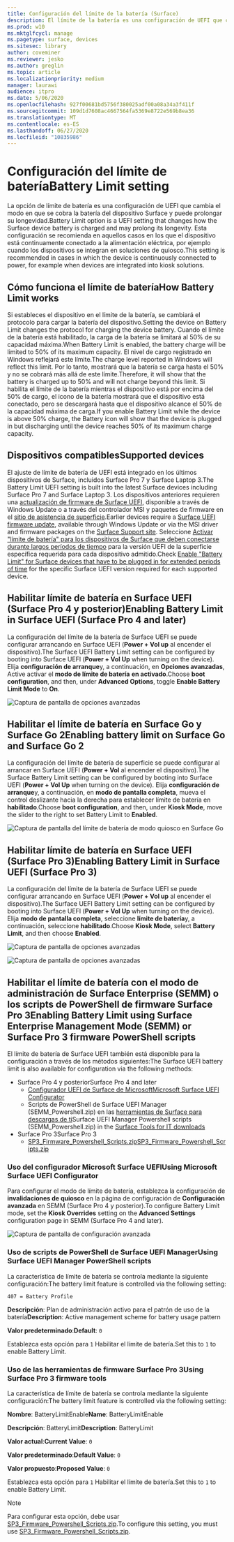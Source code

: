 ```yaml
---
title: Configuración del límite de la batería (Surface)
description: El límite de la batería es una configuración de UEFI que cambia el modo en que se cobra la batería del dispositivo Surface y puede prolongar su longevidad.
ms.prod: w10
ms.mktglfcycl: manage
ms.pagetype: surface, devices
ms.sitesec: library
author: coveminer
ms.reviewer: jesko
ms.author: greglin
ms.topic: article
ms.localizationpriority: medium
manager: laurawi
audience: itpro
ms.date: 5/06/2020
ms.openlocfilehash: 927f00681bd5756f380025adf00a08a34a3f411f
ms.sourcegitcommit: 109d1d7608ac4667564fa5369e8722e569b8ea36
ms.translationtype: MT
ms.contentlocale: es-ES
ms.lasthandoff: 06/27/2020
ms.locfileid: "10835986"
---
```

# <span data-ttu-id="15c92-103">Configuración del límite de batería</span><span class="sxs-lookup"><span data-stu-id="15c92-103">Battery Limit setting</span></span>

<span data-ttu-id="15c92-104">La opción de límite de batería es una configuración de UEFI que cambia el modo en que se cobra la batería del dispositivo Surface y puede prolongar su longevidad.</span><span class="sxs-lookup"><span data-stu-id="15c92-104">Battery Limit option is a UEFI setting that changes how the Surface device battery is charged and may prolong its longevity.</span></span> <span data-ttu-id="15c92-105">Esta configuración se recomienda en aquellos casos en los que el dispositivo está continuamente conectado a la alimentación eléctrica, por ejemplo cuando los dispositivos se integran en soluciones de quiosco.</span><span class="sxs-lookup"><span data-stu-id="15c92-105">This setting is recommended in  cases  in which the device is continuously connected to power, for example when devices are integrated into kiosk solutions.</span></span>  

## <span data-ttu-id="15c92-106">Cómo funciona el límite de batería</span><span class="sxs-lookup"><span data-stu-id="15c92-106">How Battery Limit works</span></span>

<span data-ttu-id="15c92-107">Si estableces el dispositivo en el límite de la batería, se cambiará el protocolo para cargar la batería del dispositivo.</span><span class="sxs-lookup"><span data-stu-id="15c92-107">Setting the device on Battery Limit changes the protocol for charging the device battery.</span></span> <span data-ttu-id="15c92-108">Cuando el límite de la batería está habilitado, la carga de la batería se limitará al 50% de su capacidad máxima.</span><span class="sxs-lookup"><span data-stu-id="15c92-108">When Battery Limit is enabled, the battery charge will be limited to 50% of its maximum capacity.</span></span> <span data-ttu-id="15c92-109">El nivel de cargo registrado en Windows reflejará este límite.</span><span class="sxs-lookup"><span data-stu-id="15c92-109">The charge level reported in Windows will reflect this limit.</span></span> <span data-ttu-id="15c92-110">Por lo tanto, mostrará que la batería se carga hasta el 50% y no se cobrará más allá de este límite.</span><span class="sxs-lookup"><span data-stu-id="15c92-110">Therefore, it will show that the battery is charged up to 50% and will not charge beyond  this limit.</span></span> <span data-ttu-id="15c92-111">Si habilita el límite de la batería mientras el dispositivo está por encima del 50% de cargo, el icono de la batería mostrará que el dispositivo está conectado, pero se descargará hasta que el dispositivo alcance el 50% de la capacidad máxima de carga.</span><span class="sxs-lookup"><span data-stu-id="15c92-111">If you enable Battery Limit while the device is above 50% charge, the Battery icon will show that the device is plugged in but discharging until the device reaches 50% of its maximum charge capacity.</span></span>  

## <span data-ttu-id="15c92-112">Dispositivos compatibles</span><span class="sxs-lookup"><span data-stu-id="15c92-112">Supported devices</span></span>
<span data-ttu-id="15c92-113">El ajuste de límite de batería de UEFI está integrado en los últimos dispositivos de Surface, incluidos Surface Pro 7 y Surface Laptop 3.</span><span class="sxs-lookup"><span data-stu-id="15c92-113">The Battery Limit UEFI setting is built into the latest Surface devices including Surface Pro 7 and Surface Laptop 3.</span></span> <span data-ttu-id="15c92-114">Los dispositivos anteriores requieren una [actualización de firmware de Surface UEFI](manage-surface-driver-and-firmware-updates.md), disponible a través de Windows Update o a través del controlador MSI y paquetes de firmware en el [sitio de asistencia de superficie](https://support.microsoft.com/help/4023482/surface-download-drivers-and-firmware-for-surface).</span><span class="sxs-lookup"><span data-stu-id="15c92-114">Earlier devices require a [Surface UEFI firmware update](manage-surface-driver-and-firmware-updates.md), available through Windows Update or via the MSI driver and firmware packages on the [Surface Support site](https://support.microsoft.com/help/4023482/surface-download-drivers-and-firmware-for-surface).</span></span> <span data-ttu-id="15c92-115">Seleccione [Activar "límite de batería" para los dispositivos de Surface que deben conectarse durante largos períodos de tiempo](https://support.microsoft.com/help/4464941) para la versión UEFI de la superficie específica requerida para cada dispositivo admitido.</span><span class="sxs-lookup"><span data-stu-id="15c92-115">Check [Enable "Battery Limit" for Surface devices that have to be plugged in for extended periods of time](https://support.microsoft.com/help/4464941) for the specific Surface UEFI version required for each supported device.</span></span> 

## <span data-ttu-id="15c92-116">Habilitar límite de batería en Surface UEFI (Surface Pro 4 y posterior)</span><span class="sxs-lookup"><span data-stu-id="15c92-116">Enabling Battery Limit in Surface UEFI (Surface Pro 4 and later)</span></span>

<span data-ttu-id="15c92-117">La configuración del límite de la batería de Surface UEFI se puede configurar arrancando en Surface UEFI (**Power + Vol up** al encender el dispositivo).</span><span class="sxs-lookup"><span data-stu-id="15c92-117">The Surface UEFI Battery Limit setting can be configured by booting into Surface UEFI (**Power + Vol Up** when turning on the device).</span></span> <span data-ttu-id="15c92-118">Elija **configuración de arranque**y, a continuación, en **Opciones avanzadas**, Active activar el **modo de límite de batería** **en activado**.</span><span class="sxs-lookup"><span data-stu-id="15c92-118">Choose **boot configuration**, and then, under **Advanced Options**, toggle **Enable Battery Limit Mode** to **On**.</span></span>  

![Captura de pantalla de opciones avanzadas](images/enable-bl.png) 

## <span data-ttu-id="15c92-120">Habilitar el límite de batería en Surface Go y Surface Go 2</span><span class="sxs-lookup"><span data-stu-id="15c92-120">Enabling battery limit on Surface Go and Surface Go 2</span></span>
<span data-ttu-id="15c92-121">La configuración del límite de batería de superficie se puede configurar al arrancar en Surface UEFI (**Power + Vol** al encender el dispositivo).</span><span class="sxs-lookup"><span data-stu-id="15c92-121">The Surface Battery Limit setting can be configured by booting into Surface UEFI (**Power + Vol Up** when turning on the device).</span></span> <span data-ttu-id="15c92-122">Elija **configuración de arranque**y, a continuación, en **modo de pantalla completa**, mueva el control deslizante hacia la derecha para establecer límite de batería en **habilitado**.</span><span class="sxs-lookup"><span data-stu-id="15c92-122">Choose **boot configuration**, and then, under **Kiosk Mode**, move the slider to the right to set Battery Limit to **Enabled**.</span></span>  

![Captura de pantalla del límite de batería de modo quiosco en Surface Go](images/go-batterylimit.png) 

## <span data-ttu-id="15c92-124">Habilitar límite de batería en Surface UEFI (Surface Pro 3)</span><span class="sxs-lookup"><span data-stu-id="15c92-124">Enabling Battery Limit in Surface UEFI (Surface Pro 3)</span></span>

<span data-ttu-id="15c92-125">La configuración del límite de la batería de Surface UEFI se puede configurar arrancando en Surface UEFI (**Power + Vol up** al encender el dispositivo).</span><span class="sxs-lookup"><span data-stu-id="15c92-125">The Surface UEFI Battery Limit setting can be configured by booting into Surface UEFI (**Power + Vol Up** when turning on the device).</span></span> <span data-ttu-id="15c92-126">Elija **modo de pantalla completa**, seleccione **límite de batería**y, a continuación, seleccione **habilitado**.</span><span class="sxs-lookup"><span data-stu-id="15c92-126">Choose **Kiosk Mode**, select **Battery Limit**, and then choose **Enabled**.</span></span>

![Captura de pantalla de opciones avanzadas](images/enable-bl-sp3.png) 

![Captura de pantalla de opciones avanzadas](images/enable-bl-sp3-2.png) 

## <span data-ttu-id="15c92-129">Habilitar el límite de batería con el modo de administración de Surface Enterprise (SEMM) o los scripts de PowerShell de firmware Surface Pro 3</span><span class="sxs-lookup"><span data-stu-id="15c92-129">Enabling Battery Limit using Surface Enterprise Management Mode (SEMM) or Surface Pro 3 firmware PowerShell scripts</span></span>

<span data-ttu-id="15c92-130">El límite de batería de Surface UEFI también está disponible para la configuración a través de los métodos siguientes:</span><span class="sxs-lookup"><span data-stu-id="15c92-130">The Surface UEFI battery limit is also available for configuration via the following methods:</span></span>

- <span data-ttu-id="15c92-131">Surface Pro 4 y posterior</span><span class="sxs-lookup"><span data-stu-id="15c92-131">Surface Pro 4 and later</span></span> 
    - [<span data-ttu-id="15c92-132">Configurador UEFI de Surface de Microsoft</span><span class="sxs-lookup"><span data-stu-id="15c92-132">Microsoft Surface UEFI Configurator</span></span>](https://docs.microsoft.com/surface/surface-enterprise-management-mode)  
    - <span data-ttu-id="15c92-133">Scripts de PowerShell de Surface UEFI Manager (SEMM_Powershell.zip) en las [herramientas de Surface para descargas de ti](https://www.microsoft.com/download/details.aspx?id=46703)</span><span class="sxs-lookup"><span data-stu-id="15c92-133">Surface UEFI Manager Powershell scripts (SEMM_Powershell.zip) in the [Surface Tools for IT downloads](https://www.microsoft.com/download/details.aspx?id=46703)</span></span>
- <span data-ttu-id="15c92-134">Surface Pro 3</span><span class="sxs-lookup"><span data-stu-id="15c92-134">Surface Pro 3</span></span> 
    - [<span data-ttu-id="15c92-135">SP3_Firmware_Powershell_Scripts.zip</span><span class="sxs-lookup"><span data-stu-id="15c92-135">SP3_Firmware_Powershell_Scripts.zip</span></span>](https://www.microsoft.com/download/details.aspx?id=46703)

### <span data-ttu-id="15c92-136">Uso del configurador Microsoft Surface UEFI</span><span class="sxs-lookup"><span data-stu-id="15c92-136">Using Microsoft Surface UEFI Configurator</span></span>

<span data-ttu-id="15c92-137">Para configurar el modo de límite de batería, establezca la configuración de **invalidaciones de quiosco** en la página de configuración de **Configuración avanzada** en SEMM (Surface Pro 4 y posterior).</span><span class="sxs-lookup"><span data-stu-id="15c92-137">To configure Battery Limit mode, set the **Kiosk Overrides** setting on the **Advanced Settings** configuration page in SEMM (Surface Pro 4 and later).</span></span>

![Captura de pantalla de configuración avanzada](images/semm-bl.png)

### <span data-ttu-id="15c92-139">Uso de scripts de PowerShell de Surface UEFI Manager</span><span class="sxs-lookup"><span data-stu-id="15c92-139">Using Surface UEFI Manager PowerShell scripts</span></span>

<span data-ttu-id="15c92-140">La característica de límite de batería se controla mediante la siguiente configuración:</span><span class="sxs-lookup"><span data-stu-id="15c92-140">The battery limit feature is controlled via the following setting:</span></span>  

`407 = Battery Profile`

<span data-ttu-id="15c92-141">**Descripción**: Plan de administración activo para el patrón de uso de la batería</span><span class="sxs-lookup"><span data-stu-id="15c92-141">**Description**:  Active management scheme for battery usage pattern</span></span>

<span data-ttu-id="15c92-142">**Valor predeterminado**:</span><span class="sxs-lookup"><span data-stu-id="15c92-142">**Default**:</span></span>  `0` 

<span data-ttu-id="15c92-143">Establezca esta opción para `1` Habilitar el límite de batería.</span><span class="sxs-lookup"><span data-stu-id="15c92-143">Set this to `1` to enable Battery Limit.</span></span>

### <span data-ttu-id="15c92-144">Uso de las herramientas de firmware Surface Pro 3</span><span class="sxs-lookup"><span data-stu-id="15c92-144">Using Surface Pro 3 firmware tools</span></span>

<span data-ttu-id="15c92-145">La característica de límite de batería se controla mediante la siguiente configuración:</span><span class="sxs-lookup"><span data-stu-id="15c92-145">The battery limit feature is controlled via the following setting:</span></span>  

<span data-ttu-id="15c92-146">**Nombre**: BatteryLimitEnable</span><span class="sxs-lookup"><span data-stu-id="15c92-146">**Name**: BatteryLimitEnable</span></span>

<span data-ttu-id="15c92-147">**Descripción**: BatteryLimit</span><span class="sxs-lookup"><span data-stu-id="15c92-147">**Description**:  BatteryLimit</span></span>

<span data-ttu-id="15c92-148">**Valor actual**:</span><span class="sxs-lookup"><span data-stu-id="15c92-148">**Current Value**:</span></span>  `0` 

<span data-ttu-id="15c92-149">**Valor predeterminado**:</span><span class="sxs-lookup"><span data-stu-id="15c92-149">**Default Value**:</span></span> `0`

<span data-ttu-id="15c92-150">**Valor propuesto**:</span><span class="sxs-lookup"><span data-stu-id="15c92-150">**Proposed Value**:</span></span> `0` 

<span data-ttu-id="15c92-151">Establezca esta opción para `1` Habilitar el límite de batería.</span><span class="sxs-lookup"><span data-stu-id="15c92-151">Set this to `1` to enable Battery Limit.</span></span>

>[!NOTE]
><span data-ttu-id="15c92-152">Para configurar esta opción, debe usar [SP3_Firmware_Powershell_Scripts.zip](https://www.microsoft.com/download/details.aspx?id=46703).</span><span class="sxs-lookup"><span data-stu-id="15c92-152">To configure this setting, you must use [SP3_Firmware_Powershell_Scripts.zip](https://www.microsoft.com/download/details.aspx?id=46703).</span></span> 

